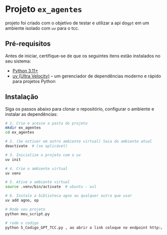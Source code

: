 # Projeto `ex_agentes`

projeto foi criado com o objetivo de testar e utilizar a api do`gpt` em um ambiente isolado com `uv` para o tcc.

## Pré-requisitos

Antes de iniciar, certifique-se de que os seguintes itens estão instalados no seu sistema:

- [Python 3.11+](https://www.python.org/downloads/)
- [uv (Ultra Velocity)](https://github.com/astral-sh/uv) – um gerenciador de dependências moderno e rápido para projetos Python

## Instalação

Siga os passos abaixo para clonar o repositório, configurar o ambiente e instalar as dependências:

```bash
# 1. Crie e acesse a pasta do projeto
mkdir ex_agentes
cd ex_agentes

# 2. (Se estiver em outro ambiente virtual) Saia do ambiente atual
deactivate  # (se aplicável)

# 3. Inicialize o projeto com o uv
uv init

# 4. Crie o ambiente virtual
uv venv

# 5. Ative o ambiente virtual
source .venv/bin/activate  # ubuntu - wsl

# 6. Instale a biblioteca agno ou qualquer outra que usar
uv add agno, op

# Rode seu projeto
python meu_script.py

# rode o codigo
python 5_Codigo_GPT_TCC.py , ao abrir o link coloque no endpoint http://localhost:777/V1